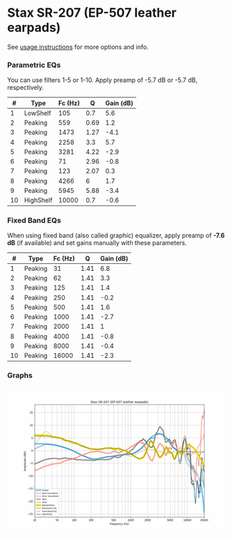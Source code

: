 # Stax SR-207 (EP-507 leather earpads)
See [usage instructions](https://github.com/jaakkopasanen/AutoEq#usage) for more options and info.

### Parametric EQs
You can use filters 1-5 or 1-10. Apply preamp of -5.7 dB or -5.7 dB, respectively.

|   # | Type      |   Fc (Hz) |    Q |   Gain (dB) |
|-----|-----------|-----------|------|-------------|
|   1 | LowShelf  |       105 | 0.7  |         5.6 |
|   2 | Peaking   |       559 | 0.69 |         1.2 |
|   3 | Peaking   |      1473 | 1.27 |        -4.1 |
|   4 | Peaking   |      2258 | 3.3  |         5.7 |
|   5 | Peaking   |      3281 | 4.22 |        -2.9 |
|   6 | Peaking   |        71 | 2.96 |        -0.8 |
|   7 | Peaking   |       123 | 2.07 |         0.3 |
|   8 | Peaking   |      4266 | 6    |         1.7 |
|   9 | Peaking   |      5945 | 5.88 |        -3.4 |
|  10 | HighShelf |     10000 | 0.7  |        -0.6 |

### Fixed Band EQs
When using fixed band (also called graphic) equalizer, apply preamp of **-7.6 dB** (if available) and set gains manually with these parameters.

|   # | Type    |   Fc (Hz) |    Q |   Gain (dB) |
|-----|---------|-----------|------|-------------|
|   1 | Peaking |        31 | 1.41 |         6.8 |
|   2 | Peaking |        62 | 1.41 |         3.3 |
|   3 | Peaking |       125 | 1.41 |         1.4 |
|   4 | Peaking |       250 | 1.41 |        -0.2 |
|   5 | Peaking |       500 | 1.41 |         1.6 |
|   6 | Peaking |      1000 | 1.41 |        -2.7 |
|   7 | Peaking |      2000 | 1.41 |         1   |
|   8 | Peaking |      4000 | 1.41 |        -0.8 |
|   9 | Peaking |      8000 | 1.41 |        -0.4 |
|  10 | Peaking |     16000 | 1.41 |        -2.3 |

### Graphs
![](./Stax%20SR-207%20(EP-507%20leather%20earpads).png)
